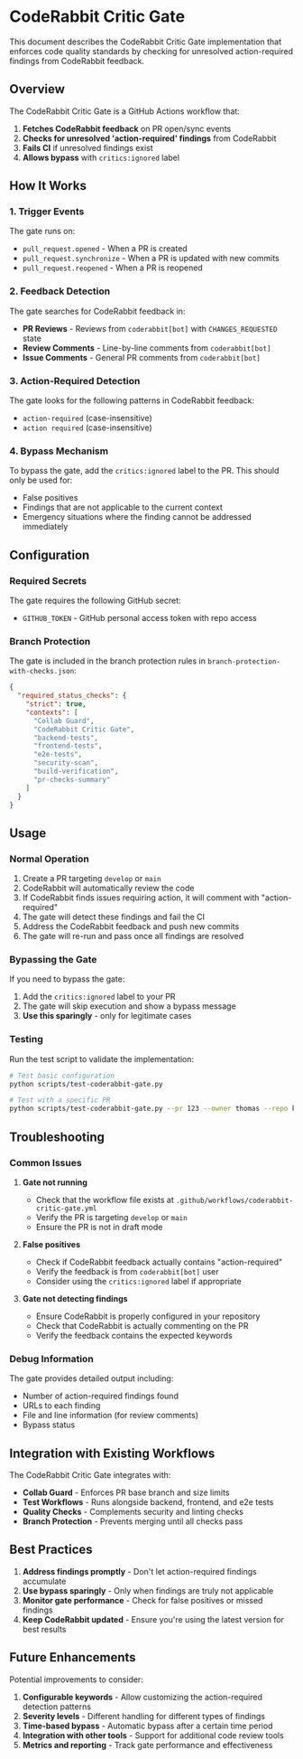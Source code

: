 # CodeRabbit Critic Gate

This document describes the CodeRabbit Critic Gate implementation that enforces code quality standards by checking for unresolved action-required findings from CodeRabbit feedback.

## Overview

The CodeRabbit Critic Gate is a GitHub Actions workflow that:

1. **Fetches CodeRabbit feedback** on PR open/sync events
2. **Checks for unresolved 'action-required' findings** from CodeRabbit
3. **Fails CI** if unresolved findings exist
4. **Allows bypass** with `critics:ignored` label

## How It Works

### 1. Trigger Events

The gate runs on:
- `pull_request.opened` - When a PR is created
- `pull_request.synchronize` - When a PR is updated with new commits
- `pull_request.reopened` - When a PR is reopened

### 2. Feedback Detection

The gate searches for CodeRabbit feedback in:
- **PR Reviews** - Reviews from `coderabbit[bot]` with `CHANGES_REQUESTED` state
- **Review Comments** - Line-by-line comments from `coderabbit[bot]`
- **Issue Comments** - General PR comments from `coderabbit[bot]`

### 3. Action-Required Detection

The gate looks for the following patterns in CodeRabbit feedback:
- `action-required` (case-insensitive)
- `action required` (case-insensitive)

### 4. Bypass Mechanism

To bypass the gate, add the `critics:ignored` label to the PR. This should only be used for:
- False positives
- Findings that are not applicable to the current context
- Emergency situations where the finding cannot be addressed immediately

## Configuration

### Required Secrets

The gate requires the following GitHub secret:
- `GITHUB_TOKEN` - GitHub personal access token with repo access

### Branch Protection

The gate is included in the branch protection rules in `branch-protection-with-checks.json`:

```json
{
  "required_status_checks": {
    "strict": true,
    "contexts": [
      "Collab Guard",
      "CodeRabbit Critic Gate",
      "backend-tests",
      "frontend-tests",
      "e2e-tests",
      "security-scan",
      "build-verification",
      "pr-checks-summary"
    ]
  }
}
```

## Usage

### Normal Operation

1. Create a PR targeting `develop` or `main`
2. CodeRabbit will automatically review the code
3. If CodeRabbit finds issues requiring action, it will comment with "action-required"
4. The gate will detect these findings and fail the CI
5. Address the CodeRabbit feedback and push new commits
6. The gate will re-run and pass once all findings are resolved

### Bypassing the Gate

If you need to bypass the gate:

1. Add the `critics:ignored` label to your PR
2. The gate will skip execution and show a bypass message
3. **Use this sparingly** - only for legitimate cases

### Testing

Run the test script to validate the implementation:

```bash
# Test basic configuration
python scripts/test-coderabbit-gate.py

# Test with a specific PR
python scripts/test-coderabbit-gate.py --pr 123 --owner thomas --repo kyros-dashboard
```

## Troubleshooting

### Common Issues

1. **Gate not running**
   - Check that the workflow file exists at `.github/workflows/coderabbit-critic-gate.yml`
   - Verify the PR is targeting `develop` or `main`
   - Ensure the PR is not in draft mode

2. **False positives**
   - Check if CodeRabbit feedback actually contains "action-required"
   - Verify the feedback is from `coderabbit[bot]` user
   - Consider using the `critics:ignored` label if appropriate

3. **Gate not detecting findings**
   - Ensure CodeRabbit is properly configured in your repository
   - Check that CodeRabbit is actually commenting on the PR
   - Verify the feedback contains the expected keywords

### Debug Information

The gate provides detailed output including:
- Number of action-required findings found
- URLs to each finding
- File and line information (for review comments)
- Bypass status

## Integration with Existing Workflows

The CodeRabbit Critic Gate integrates with:

- **Collab Guard** - Enforces PR base branch and size limits
- **Test Workflows** - Runs alongside backend, frontend, and e2e tests
- **Quality Checks** - Complements security and linting checks
- **Branch Protection** - Prevents merging until all checks pass

## Best Practices

1. **Address findings promptly** - Don't let action-required findings accumulate
2. **Use bypass sparingly** - Only when findings are truly not applicable
3. **Monitor gate performance** - Check for false positives or missed findings
4. **Keep CodeRabbit updated** - Ensure you're using the latest version for best results

## Future Enhancements

Potential improvements to consider:

1. **Configurable keywords** - Allow customizing the action-required detection patterns
2. **Severity levels** - Different handling for different types of findings
3. **Time-based bypass** - Automatic bypass after a certain time period
4. **Integration with other tools** - Support for additional code review tools
5. **Metrics and reporting** - Track gate performance and effectiveness

